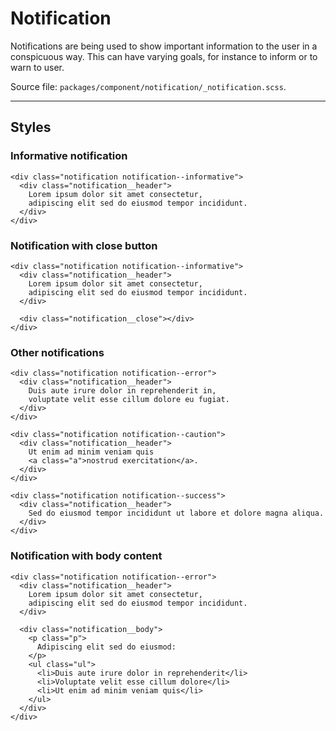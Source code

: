 # Notification
Notifications are being used to show important information to the user in a conspicuous way. This can have varying goals, for instance to inform or to warn to user.

Source file: `packages/component/notification/_notification.scss`.

---

## Styles

### Informative notification
```html*example
<div class="notification notification--informative">
  <div class="notification__header">
    Lorem ipsum dolor sit amet consectetur, 
    adipiscing elit sed do eiusmod tempor incididunt.
  </div>
</div>
```

### Notification with close button
```html*example
<div class="notification notification--informative">
  <div class="notification__header">
    Lorem ipsum dolor sit amet consectetur, 
    adipiscing elit sed do eiusmod tempor incididunt.
  </div>

  <div class="notification__close"></div>
</div>
```

### Other notifications
```html*example
<div class="notification notification--error">
  <div class="notification__header">
    Duis aute irure dolor in reprehenderit in,
    voluptate velit esse cillum dolore eu fugiat.
  </div>
</div>

<div class="notification notification--caution">
  <div class="notification__header">
    Ut enim ad minim veniam quis 
    <a class="a">nostrud exercitation</a>.
  </div>
</div>

<div class="notification notification--success">
  <div class="notification__header">
    Sed do eiusmod tempor incididunt ut labore et dolore magna aliqua. 
  </div>
</div>
```

### Notification with body content
```html*example
<div class="notification notification--error">
  <div class="notification__header">
    Lorem ipsum dolor sit amet consectetur, 
    adipiscing elit sed do eiusmod tempor incididunt.
  </div>

  <div class="notification__body">
    <p class="p">
      Adipiscing elit sed do eiusmod:
    </p>
    <ul class="ul">
      <li>Duis aute irure dolor in reprehenderit</li>
      <li>Voluptate velit esse cillum dolore</li>
      <li>Ut enim ad minim veniam quis</li>
    </ul>
  </div>
</div>
```
